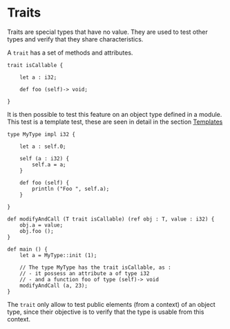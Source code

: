 # Traits

Traits are special types that have no value. They are used to test other types and verify that they share characteristics.

A `trait` has a set of methods and attributes.

```ymir
trait isCallable {

	let a : i32; 

	def foo (self)-> void;
	
}
```

It is then possible to test this feature on an object type defined in a module. This test is a template test, these are seen in detail in the section [Templates](../templates/main.md) 

```ymir
type MyType impl i32 {
	
	let a : self.0;

	self (a : i32) {
		self.a = a;
	}

	def foo (self) {
		println ("Foo ", self.a);
	}
		
}

def modifyAndCall (T trait isCallable) (ref obj : T, value : i32) {
	obj.a = value;
	obj.foo ();
}

def main () {
	let a = MyType::init (1);
	
	// The type MyType has the trait isCallable, as :
	// - it possess an attribute a of type i32
	// - and a function foo of type (self)-> void
	modifyAndCall (a, 23); 
}
```

The `trait` only allow to test public elements (from a context) of an object type, since their objective is to verify that the type is usable from this context.
